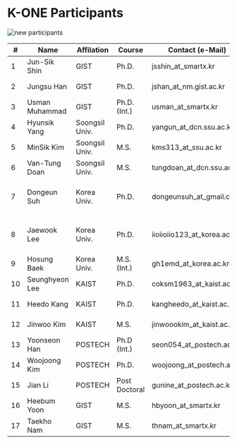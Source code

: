 # K-ONE Participants

![new participants](https://github.com/K-OpenNet/Main/blob/master/images/K-ONE_Participants_New.png)


\# | Name      | Affilation | Course | Contact (e-Mail) | Developed S/W | Period
----|----------|------------|--------|---------|---------------|-------
1| Jun-Sik Shin | GIST | Ph.D. | jsshin_at_smartx.kr  | [OpenStack-OvN](https://github.com/K-OpenNet/OpenStack-OvN) | 15.06-Current
2| Jungsu Han | GIST | Ph.D. | jshan_at_nm.gist.ac.kr | [OpenStack-MultiView](https://github.com/K-OpenNet/OpenStack-MultiView) | 15.06-Current
3| Usman Muhammad | GIST | Ph.D. (Int.) | usman_at_smartx.kr | [OpenStack-MultiView](https://github.com/K-OpenNet/OpenStack-MultiView) | 16.06-Current
4| Hyunsik Yang | Soongsil Univ. | Ph.D.| yangun_at_dcn.ssu.ac.kr |[OPNFV-HealthMon](https://github.com/K-OpenNet/OPNFV-HealthMon) <br>[OPNFV-portscanning](https://github.com/K-OpenNet/OPNFV-portscanning)| 15.06-Current 
5| MinSik Kim | Soongsil Univ. | M.S. | kms313_at_ssu.ac.kr | [OPNFV-Cluster](https://github.com/K-OpenNet/OPNFV-Cluster) <br>[OPNFV-StateMon](https://github.com/K-OpenNet/OPNFV-StateMon)| 15.06-Current 
6| Van-Tung Doan | Soongsil Univ. | M.S. | tungdoan_at_dcn.ssu.ac.kr | [OPNFV-Alarm](https://github.com/K-OpenNet/OPNFV-Alarm) | 16.06-Current 
7| Dongeun Suh | Korea Univ. | Ph.D. | dongeunsuh_at_gmail.com | [ODL-OPNFV-LoadPathAwareSFscheduler (API)](https://github.com/K-OpenNet/ODL-OPNFV-LoadPathAwareSFschedulerAPI) <br>[OPNFV-ODL-IFG](https://github.com/K-OpenNet/OPNFV-ODL-IFG) | 15.06-Current 
8| Jaewook Lee | Korea Univ. | Ph.D. | iioiioiio123_at_korea.ac.kr | [ODL-OPNFV-LoadPathAwareSFscheduler (TEST)](https://github.com/K-OpenNet/ODL-OPNFV-LoadPathAwareSFschedulerTest) <br>[OPNFV-ODL-IFG](https://github.com/K-OpenNet/OPNFV-ODL-IFG) | 15.06-Current 
9| Hosung Baek| Korea Univ. | M.S. (Int.) | gh1emd_at_korea.ac.kr | [OPNFV-ODL-IFG](https://github.com/K-OpenNet/OPNFV-ODL-IFG) | 15.06-Current 
10| Seunghyeon Lee | KAIST | Ph.D. |coksm1963_at_kaist.ac.kr | [ONOS-ApSM](https://github.com/K-OpenNet/ONOS-ApSM) | 15.06-Current 
11| Heedo Kang | KAIST | Ph.D. |kangheedo_at_kaist.ac.kr | [ONOS-SSM](https://github.com/K-OpenNet/ONOS-SSM) | 16.01-Current 
12| Jinwoo Kim | KAIST | M.S. |jinwoookim_at_kaist.ac.kr | [ONOS-SMoV](https://github.com/K-OpenNet/ONOS-SMoV) | 15.06-Current 
13| Yoonseon Han | POSTECH | Ph.D (Int.)| seon054_at_postech.ac.kr | [ONOS-LISP(MGMT Plane)](https://github.com/K-OpenNet/ONOS-LISP-Management-Plane)| 15.06-Current 
14| Woojoong Kim | POSTECH | Ph.D. |woojoong_at_postech.ac.kr | [ONOS-MAS-Man](https://github.com/K-OpenNet/ONOS-MAS-Man) |15.06-Current 
15| Jian Li | POSTECH | Post Doctoral |gunine_at_postech.ac.kr | [ONOS-LISP(Control Plane)](https://github.com/K-OpenNet/ONOS-LISP-Control-Plane) | 16.06-Current 
16| Heebum Yoon | GIST | M.S. | hbyoon_at_smartx.kr | [ONOS-IoTCon](https://github.com/K-OpenNet/ONOS-IoTCon) | 16.06-Current 
17| Taekho Nam | GIST | M.S.| thnam_at_smartx.kr | [ONOS-IoTCon](https://github.com/K-OpenNet/ONOS-IoTCon) | 16.06-Current
